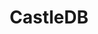 ---
codehost: https://github.com/https://github.com/ncannasse/castle
logohandle: castledb
sort: castledb
title: CastleDB
twitter: https://x.com/ncannasse
website: http://castledb.org/
---